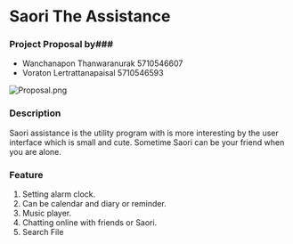 # Saori The Assistance #

### Project Proposal by###

* Wanchanapon Thanwaranurak 5710546607
* Voraton Lertrattanapaisal 5710546593

![Proposal.png](https://bitbucket.org/repo/ryq7BX/images/12870996-Proposal.png)

### Description ###

Saori assistance is the utility program with is more interesting by the user interface which is small and cute. Sometime Saori can be your friend when you are alone.

### Feature ###
1. Setting alarm clock.
2. Can be calendar and diary or reminder.
3. Music player.
4. Chatting online with friends or Saori.
5. Search File